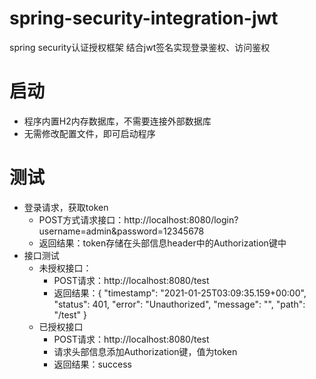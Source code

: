# spring-security-integration-jwt
spring security认证授权框架 结合jwt签名实现登录鉴权、访问鉴权
# 启动
  - 程序内置H2内存数据库，不需要连接外部数据库
  - 无需修改配置文件，即可启动程序
# 测试
  - 登录请求，获取token
    - POST方式请求接口：http://localhost:8080/login?username=admin&password=12345678
	- 返回结果：token存储在头部信息header中的Authorization键中
  - 接口测试
    - 未授权接口： 
	  - POST请求：http://localhost:8080/test
	  - 返回结果：{
			"timestamp": "2021-01-25T03:09:35.159+00:00",
			"status": 401,
			"error": "Unauthorized",
			"message": "",
			"path": "/test"
		}
    - 已授权接口
	  - POST请求：http://localhost:8080/test
	  - 请求头部信息添加Authorization键，值为token
	  - 返回结果：success
